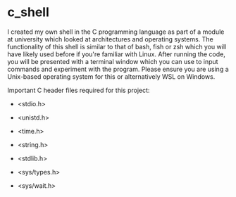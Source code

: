 # c_shell

I created my own shell in the C programming language as part of a module at university which looked at architectures and operating systems. The functionality of this shell is similar to that of bash, fish or zsh which you will have likely used before if you're familiar with Linux. After running the code, you will be presented with a terminal window which you can use to input commands and experiment with the program. Please ensure you are using a Unix-based operating system for this or alternatively WSL on Windows.


Important C header files required for this project:

* <stdio.h>

* <unistd.h>

* <time.h>

* <string.h>

* <stdlib.h>

* <sys/types.h>

* <sys/wait.h>
